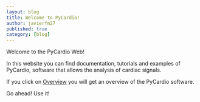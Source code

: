 ```yaml
---
layout: blog
title: Welcome to PyCardio!
author: javierfm27
published: true
category: [blog]
---
```

Welcome to the PyCardio Web!

In this website you can find documentation, tutorials and examples of PyCardio, software that allows the analysis of cardiac signals.

If you click on [Overview]({{site.url}}/documentation/overview.html) you will get an overview of the PyCardio software.

Go ahead! Use it!

